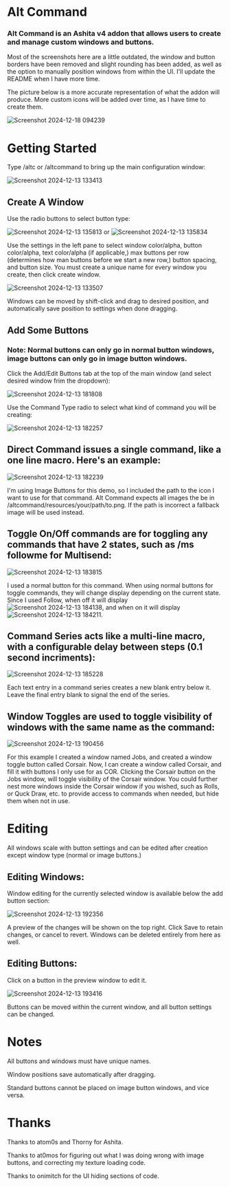 # Alt Command

### Alt Command is an Ashita v4 addon that allows users to create and manage custom windows and buttons.

Most of the screenshots here are a little outdated, the window and button borders have been removed and slight rounding has been added, as well as the option to manually position windows from within the UI. I'll update the README when I have more time. 

The picture below is a more accurate representation of what the addon will produce. More custom icons will be added over time, as I have time to create them.

![Screenshot 2024-12-18 094239](https://github.com/user-attachments/assets/ba388e68-356b-4bbe-a00b-14195d78fafd)

# Getting Started

Type /altc or /altcommand to bring up the main configuration window:

![Screenshot 2024-12-13 133413](https://github.com/user-attachments/assets/9a2ecedb-85e8-4e11-95fe-839ffb0eef47)

## Create A Window

Use the radio buttons to select button type:

![Screenshot 2024-12-13 135813](https://github.com/user-attachments/assets/ed3c76b8-ebe8-4a97-9e99-2c41466f6723)   or   ![Screenshot 2024-12-13 135834](https://github.com/user-attachments/assets/aa608f63-4678-4790-8fdd-f7dda089a3fb)

Use the settings in the left pane to select window color/alpha, button color/alpha, text color/alpha (if applicable,) max buttons per row (determines how man buttons before we start a new row,) button spacing, and button size. You must create a unique name for every window you create, then click create window.

![Screenshot 2024-12-13 133507](https://github.com/user-attachments/assets/8c975396-df4b-4cef-8954-f082acb5db51)

Windows can be moved by shift-click and drag to desired position, and automatically save position to settings when done dragging.

## Add Some Buttons
### Note: Normal buttons can only go in normal button windows, image buttons can only go in image button windows.

Click the Add/Edit Buttons tab at the top of the main window (and select desired window frim the dropdown):

![Screenshot 2024-12-13 181808](https://github.com/user-attachments/assets/1c8eba53-d2af-4220-8841-434907056999)

Use the Command Type radio to select what kind of command you will be creating:

![Screenshot 2024-12-13 182257](https://github.com/user-attachments/assets/0dc4d109-317e-4477-a97e-d0c8f2cdaef6)

## Direct Command issues a single command, like a one line macro. Here's an example:

![Screenshot 2024-12-13 182239](https://github.com/user-attachments/assets/9e825946-561b-4c1c-b1cb-ab68a6141d68)

I'm using Image Buttons for this demo, so I included the path to the icon I want to use for that command. Alt Command expects all images the be in /altcommand/resources/your/path/to.png. 
If the path is incorrect a fallback image will be used instead.

## Toggle On/Off commands are for toggling any commands that have 2 states, such as /ms followme for Multisend:

![Screenshot 2024-12-13 183815](https://github.com/user-attachments/assets/6f043e17-44fc-4599-be35-7fd547e83525)

I used a normal button for this command. When using normal buttons for toggle commands, they will change display depending on the current state. Since I used Follow, when off it will display ![Screenshot 2024-12-13 184138](https://github.com/user-attachments/assets/7887a4f5-87cf-42b3-bf2e-40633d744080), and when on it will display ![Screenshot 2024-12-13 184211](https://github.com/user-attachments/assets/96ded6ec-4648-4035-a37c-96766e5bc724).

## Command Series acts like a multi-line macro, with a configurable delay between steps (0.1 second incriments):

![Screenshot 2024-12-13 185228](https://github.com/user-attachments/assets/edcf9867-cb52-48dd-9564-3f4e0f551395)

Each text entry in a command series creates a new blank entry below it. Leave the final entry blank to signal the end of the series.

## Window Toggles are used to toggle visibility of windows with the same name as the command:

![Screenshot 2024-12-13 190456](https://github.com/user-attachments/assets/31ecf945-7625-4a0e-95a9-5c27517c8804)

For this example I created a window named Jobs, and created a window toggle button called Corsair. Now, I can create a window called Corsair, and fill it with buttons I only use for as COR. Clicking the Corsair button on the Jobs window, will toggle visibility of the Corsair window. You could further nest more windows inside the Corsair window if you wished, such as Rolls, or Quck Draw, etc. to provide access to commands when needed, but hide them when not in use.

# Editing
All windows scale with button settings and can be edited after creation except window type (normal or image buttons.)

## Editing Windows:
Window editing for the currently selected window is available below the add button section:

![Screenshot 2024-12-13 192356](https://github.com/user-attachments/assets/ea8ae00c-358d-4630-8823-f70ee7a43e77)

A preview of the changes will be shown on the top right. Click Save to retain changes, or cancel to revert. Windows can be deleted entirely from here as well.

## Editing Buttons:
Click on a button in the preview window to edit it.

![Screenshot 2024-12-13 193416](https://github.com/user-attachments/assets/6ad67af3-9bad-4871-bccd-ba44fa563ac8)

Buttons can be moved within the current window, and all button settings can be changed.

# Notes

All buttons and windows must have unique names.

Window positions save automatically after dragging.

Standard buttons cannot be placed on image button windows, and vice versa.

# Thanks

Thanks to atom0s and Thorny for Ashita.

Thanks to at0mos for figuring out what I was doing wrong with image buttons, and correcting my texture loading code.

Thanks to onimitch for the UI hiding sections of code.
